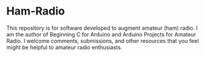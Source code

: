 # Ham-Radio 
This repository is for software developed to augment amateur (ham) radio. I am the author of 
Beginning C for Arduino and Arduino Projects for Amateur Radio. I welcome comments, submissions,
and other resources that you feel might be helpful to amateur radio enthusiasts.
